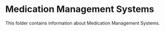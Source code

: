 # Medication Management Systems

This folder contains information about Medication Management Systems.